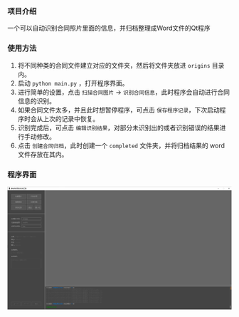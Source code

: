 ### 项目介绍

一个可以自动识别合同照片里面的信息，并归档整理成Word文件的Qt程序



### 使用方法

1. 将不同种类的合同文件建立对应的文件夹，然后将文件夹放进 `origins` 目录内。
2. 启动 `python main.py` ，打开程序界面。
3. 进行简单的设置，点击 `扫描合同图片` -> `识别合同信息`，此时程序会自动进行合同信息的识别。
4. 如果合同文件太多，并且此时想暂停程序，可点击 `保存程序记录`，下次启动程序时会从上次的记录中恢复。
5. 识别完成后，可点击 `编辑识别结果`，对部分未识别出的或者识别错误的结果进行手动修改。
6. 点击 `创建合同归档`，此时创建一个 `completed` 文件夹，并将归档结果的 word 文件存放在其内。



### 程序界面

![](ui.png)